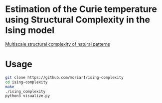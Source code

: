 # Estimation of the Curie temperature using Structural Complexity in the Ising model

[Multiscale structural complexity of natural patterns](https://www.pnas.org/doi/10.1073/pnas.2004976117)

# Usage

```bash
git clone https://github.com/moriar1/ising-complexity
cd ising-complexity
make
./ising_complexity
python3 visualize.py
```
